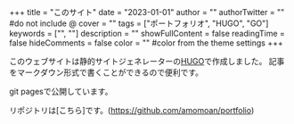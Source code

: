 +++
title = "このサイト"
date = "2023-01-01"
author = ""
authorTwitter = "" #do not include @
cover = ""
tags = ["ポートフォリオ", "HUGO", "GO"]
keywords = ["", ""]
description = ""
showFullContent = false
readingTime = false
hideComments = false
color = "" #color from the theme settings
+++

このウェブサイトは静的サイトジェネレーターの[HUGO](https://gohugo.io/)で作成しました。
記事をマークダウン形式で書くことができるので便利です。

git pagesで公開しています。

リポジトリは[こちら]です。(<https://github.com/amomoan/portfolio>)
